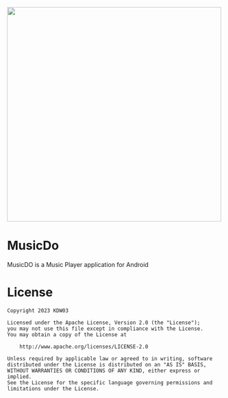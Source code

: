 <img src="https://github.com/KDW03/MusicDo/assets/109224863/00e93e5a-e66d-459f-b44c-cf06334e74c1" width="500" height="500">



# MusicDo
MusicDO is a Music Player application for Android


# License

```
Copyright 2023 KDW03

Licensed under the Apache License, Version 2.0 (the "License");
you may not use this file except in compliance with the License.
You may obtain a copy of the License at

    http://www.apache.org/licenses/LICENSE-2.0

Unless required by applicable law or agreed to in writing, software
distributed under the License is distributed on an "AS IS" BASIS,
WITHOUT WARRANTIES OR CONDITIONS OF ANY KIND, either express or implied.
See the License for the specific language governing permissions and
limitations under the License.
```
